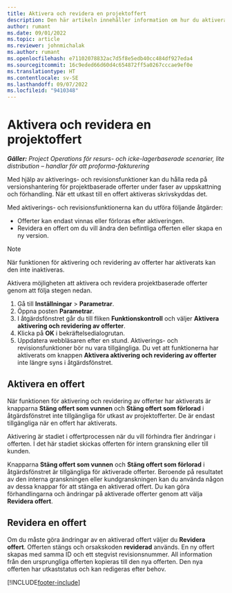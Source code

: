 ```yaml
---
title: Aktivera och revidera en projektoffert
description: Den här artikeln innehåller information om hur du aktiverar och reviderar offerter i Microsoft Dynamics 365 Project Operations.
author: rumant
ms.date: 09/01/2022
ms.topic: article
ms.reviewer: johnmichalak
ms.author: rumant
ms.openlocfilehash: e71102078832ac7d5f8e5edb40cc484df927eda4
ms.sourcegitcommit: 16c9eded66d60d4c654872ff5a0267cccae9ef0e
ms.translationtype: HT
ms.contentlocale: sv-SE
ms.lasthandoff: 09/07/2022
ms.locfileid: "9410348"
---
```

# <a name="activate-and-revise-a-project-quote"></a>Aktivera och revidera en projektoffert

_**Gäller:** Project Operations för resurs- och icke-lagerbaserade scenarier, lite distribution – handlar för att proforma-fakturering_

Med hjälp av aktiverings- och revisionsfunktioner kan du hålla reda på versionshantering för projektbaserade offerter under faser av uppskattning och förhandling. När ett utkast till en offert aktiveras skrivskyddas det.

Med aktiverings- och revisionsfunktionerna kan du utföra följande åtgärder:

- Offerter kan endast vinnas eller förloras efter aktiveringen.
- Revidera en offert om du vill ändra den befintliga offerten eller skapa en ny version.

> [!NOTE]
> När funktionen för aktivering och revidering av offerter har aktiverats kan den inte inaktiveras.

Aktivera möjligheten att aktivera och revidera projektbaserade offerter genom att följa stegen nedan.

1. Gå till **Inställningar** \> **Parametrar**.
1. Öppna posten **Parametrar**.
1. I åtgärdsfönstret går du till fliken **Funktionskontroll** och väljer **Aktivera aktivering och revidering av offerter**.
1. Klicka på **OK** i bekräftelsedialogrutan.
1. Uppdatera webbläsaren efter en stund. Aktiverings- och revisionsfunktioner bör nu vara tillgängliga. Du vet att funktionerna har aktiverats om knappen **Aktivera aktivering och revidering av offerter** inte längre syns i åtgärdsfönstret.

## <a name="activating-a-quote"></a>Aktivera en offert

När funktionen för aktivering och revidering av offerter har aktiverats är knapparna **Stäng offert som vunnen** och **Stäng offert som förlorad** i åtgärdsfönstret inte tillgängliga för utkast av projektofferter. De är endast tillgängliga när en offert har aktiverats.

Aktivering är stadiet i offertprocessen när du vill förhindra fler ändringar i offerten. I det här stadiet skickas offerten för intern granskning eller till kunden.

Knapparna **Stäng offert som vunnen** och **Stäng offert som förlorad** i åtgärdsfönstret är tillgängliga för aktiverade offerter. Beroende på resultatet av den interna granskningen eller kundgranskningen kan du använda någon av dessa knappar för att stänga en aktiverad offert. Du kan göra förhandlingarna och ändringar på aktiverade offerter genom att välja **Revidera offert**.

## <a name="revising-a-quote"></a>Revidera en offert

Om du måste göra ändringar av en aktiverad offert väljer du **Revidera offert**. Offerten stängs och orsakskoden **reviderad** används. En ny offert skapas med samma ID och ett stegvist revisionsnummer. All information från den ursprungliga offerten kopieras till den nya offerten. Den nya offerten har utkaststatus och kan redigeras efter behov.

[!INCLUDE[footer-include](../includes/footer-banner.md)]
